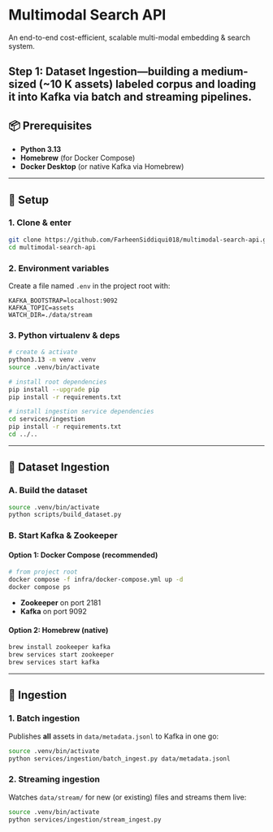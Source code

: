 # Multimodal Search API

An end-to-end cost-efficient, scalable multi-modal embedding & search system.  

**Step 1: Dataset Ingestion**—building a medium-sized (~10 K assets) labeled corpus and loading it into Kafka via batch and streaming pipelines.
---

## 📦 Prerequisites

- **Python 3.13**  
- **Homebrew** (for Docker Compose)  
- **Docker Desktop** (or native Kafka via Homebrew)  
---

## 🔧 Setup

### 1. Clone & enter

```bash
git clone https://github.com/FarheenSiddiqui018/multimodal-search-api.git
cd multimodal-search-api
````

### 2. Environment variables

Create a file named `.env` in the project root with:

```dotenv
KAFKA_BOOTSTRAP=localhost:9092
KAFKA_TOPIC=assets
WATCH_DIR=./data/stream
```

### 3. Python virtualenv & deps

```bash
# create & activate
python3.13 -m venv .venv
source .venv/bin/activate

# install root dependencies
pip install --upgrade pip
pip install -r requirements.txt

# install ingestion service dependencies
cd services/ingestion
pip install -r requirements.txt
cd ../..
```

---

## 🚀 Dataset Ingestion

### A. Build the dataset

```bash
source .venv/bin/activate
python scripts/build_dataset.py
```

### B. Start Kafka & Zookeeper

#### Option 1: Docker Compose (recommended)

```bash
# from project root
docker compose -f infra/docker-compose.yml up -d
docker compose ps
```

* **Zookeeper** on port 2181
* **Kafka** on port 9092

#### Option 2: Homebrew (native)

```bash
brew install zookeeper kafka
brew services start zookeeper
brew services start kafka
```

---

## 🔄 Ingestion

### 1. Batch ingestion

Publishes **all** assets in `data/metadata.jsonl` to Kafka in one go:

```bash
source .venv/bin/activate
python services/ingestion/batch_ingest.py data/metadata.jsonl
```

### 2. Streaming ingestion

Watches `data/stream/` for new (or existing) files and streams them live:

```bash
source .venv/bin/activate
python services/ingestion/stream_ingest.py
```

